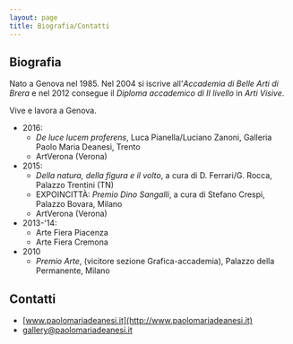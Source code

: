 ```yaml
---
layout: page
title: Biografia/Contatti
---
```


## Biografia

Nato a Genova nel 1985.
Nel 2004 si iscrive all'*Accademia di Belle Arti di Brera* e nel 2012 consegue il *Diploma accademico di II livello* in *Arti Visive*.

Vive e lavora a Genova.

* 2016:
  - *De luce lucem proferens*, Luca Pianella/Luciano Zanoni, Galleria Paolo Maria Deanesi, Trento
  - ArtVerona (Verona)
* 2015:
  - *Della natura, della figura e il volto*, a cura di D. Ferrari/G. Rocca, Palazzo Trentini (TN)
  - EXPOINCITTÀ: *Premio Dino Sangalli*, a cura di Stefano Crespi, Palazzo Bovara, Milano
  - ArtVerona (Verona)
* 2013-'14:
  - Arte Fiera Piacenza
  - Arte Fiera Cremona
* 2010
  - *Premio Arte*, (vicitore sezione Grafica-accademia), Palazzo della Permanente, Milano

## Contatti

* [www.paolomariadeanesi.it](http://www.paolomariadeanesi.it)
* [gallery@paolomariadeanesi.it](mailto:gallery@paolomariadeanesi.it)

